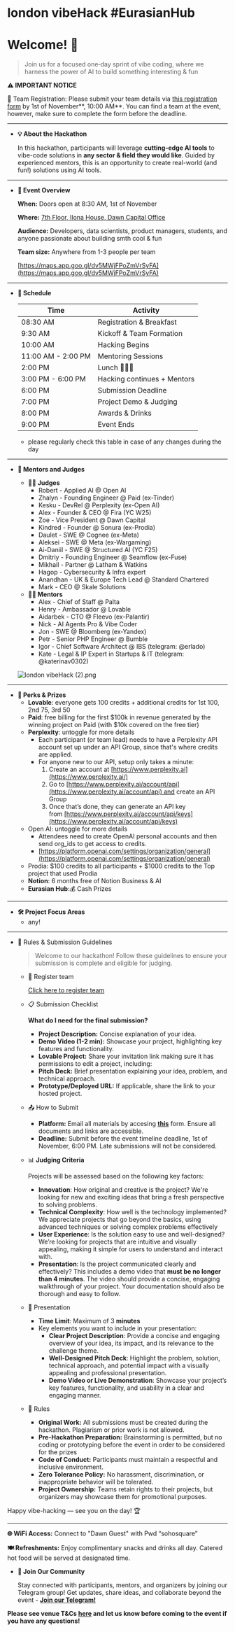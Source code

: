 # london vibeHack #EurasianHub

# Welcome! 🚀

> Join us for a focused one‑day sprint of vibe coding, where we harness the power of AI to build something interesting & fun
> 

**⚠️ IMPORTANT NOTICE**

📝 Team Registration: Please submit your team details via [this registration form](https://forms.gle/CZQ2Bay9Ts7EpmXJ9) by 1st of November**, 10:00 AM**. You can find a team at the event, however, make sure to complete the form before the deadline.

---

- **💡 About the Hackathon**
    
    In this hackathon, participants will leverage **cutting-edge AI tools** to vibe-code solutions in **any sector & field they would like**. Guided by experienced mentors, this is an opportunity to create real-world (and fun!) solutions using AI tools.
    

---

- **📝 Event Overview**
    
    **When:** Doors open at 8:30 AM, 1st of November
    
    **Where:** [7th Floor, Ilona House, Dawn Capital Office](https://maps.app.goo.gl/dv5MWjFPoZmVrSyFA) 
    
    **Audience:** Developers, data scientists, product managers, students, and anyone passionate about building smth cool & fun
    
    **Team size:** Anywhere from 1-3 people per team
    
    [https://maps.app.goo.gl/dv5MWjFPoZmVrSyFA](https://maps.app.goo.gl/dv5MWjFPoZmVrSyFA)
    

---

- **📅 Schedule**
    
    
    | **Time** | **Activity** |
    | --- | --- |
    | 08:30 AM | Registration & Breakfast |
    | 9:30 AM | Kickoff & Team Formation |
    | 10:00 AM | Hacking Begins |
    | 11:00 AM - 2:00 PM | Mentoring Sessions |
    | 2:00 PM | Lunch 🍛🍕🥤 |
    | 3:00 PM - 6:00 PM | Hacking continues + Mentors |
    | 6:00 PM | Submission Deadline |
    | 7:00 PM | Project Demo & Judging |
    | 8:00 PM | Awards & Drinks |
    | 9:00 PM | Event Ends |
    
    * please regularly check this table in case of any changes during the day
    

---

- **👥 Mentors and Judges**
    - **🧑‍⚖️ Judges**
        - Robert - Applied AI @ Open AI
        - Zhalyn - Founding Engineer @ Paid (ex-Tinder)
        - Kesku - DevRel @ Perplexity (ex-Open AI)
        - Alex - Founder & CEO @ Fira (YC W25)
        - Zoe -  Vice President @ Dawn Capital
        - Kindred - Founder @ Sonura (ex-Prodia)
        - Daulet - SWE @ Cognee (ex-Meta)
        - Aleksei - SWE @ Meta (ex-Wargaming)
        - Ai-Daniil - SWE @ Structured AI (YC F25)
        - Dmitriy - Founding Engineer @ Seamflow (ex-Fuse)
        - Mikhail - Partner @ Latham & Watkins
        - Hagop - Cybersecurity & Infra expert
        - Anandhan - UK & Europe Tech Lead @ Standard Chartered
        - Mark - CEO @ Skale Solutions
    - **👩‍🏫 Mentors**
        - Alex - Chief of Staff @ Palta
        - Henry - Ambassador @ Lovable
        - Aidarbek - CTO @ Fleevo (ex-Palantir)
        - Nick - AI Agents Pro & Vibe Coder
        - Jon - SWE @ Bloomberg (ex-Yandex)
        - Petr - Senior PHP Engineer @ Bumble
        - Igor - Chief Software Architect @ IBS (telegram: @erlado)
        - Kate - Legal & IP Expert in Startups & IT (telegram: @katerinav0302)
    
    ![london vibeHack (2).png](london%20vibeHack%20#EurasianHub%2028e4fc8c442a8060a5d4f4e6e9fa1092/london_vibeHack_(2).png)
    

---

- **🎁 Perks & Prizes**
    - **Lovable**: everyone gets 100 credits + additional credits for 1st 100, 2nd 75, 3rd 50
    - **Paid**: free billing for the first $100k in revenue generated by the winning project on Paid (with $10k covered on the free tier)
    - **Perplexity**: untoggle for more details
        - Each participant (or team lead) needs to have a Perplexity API account set up under an API Group, since that's where credits are applied.
        - For anyone new to our API, setup only takes a minute:
            1. Create an account at [https://www.perplexity.ai](https://www.perplexity.ai/)
            2. Go to [https://www.perplexity.ai/account/api](https://www.perplexity.ai/account/api) and create an API Group
            3. Once that’s done, they can generate an API key from [https://www.perplexity.ai/account/api/keys](https://www.perplexity.ai/account/api/keys)
    - Open AI:  untoggle for more details
        - Attendees need to create OpenAI personal accounts and then send org_ids to get  access to credits.
        - [https://platform.openai.com/settings/organization/general](https://platform.openai.com/settings/organization/general)
    - Prodia: $100 credits to all participants + $1000 credits to the Top project that used Prodia
    - **Notion**: 6 months free of Notion Business & AI
    - **Eurasian Hub**:💰 Cash Prizes

---

- **🛠️ Project Focus Areas**
    - any!

---

- 🚀 Rules & Submission Guidelines
    
    > Welcome to our hackathon! Follow these guidelines to ensure your submission is complete and eligible for judging.
    > 
    - 👥 Register team
        
        [Click here to register team](https://forms.gle/CZQ2Bay9Ts7EpmXJ9)
        
    - 📋 Submission Checklist
        
        **What do I need for the final submission?**
        
        - **Project Description:** Concise explanation of your idea.
        - **Demo Video (1-2 min):** Showcase your project, highlighting key features and functionality.
        - **Lovable Project:** Share your invitation link making sure it has permissions to edit a project, including:
        - **Pitch Deck:** Brief presentation explaining your idea, problem, and technical approach.
        - **Prototype/Deployed URL:** If applicable, share the link to your hosted project.
    - 📤 How to Submit
        - **Platform:** Email all materials by accesing [**this**](https://forms.gle/v6dQruxGMdRp2FGj7) form. Ensure all documents and links are accessible.
        - **Deadline:** Submit before the event timeline deadline, 1st of November, 6:00 PM. Late submissions will not be considered.
    - 📊 **Judging Criteria**
        
        Projects will be assessed based on the following key factors:
        
        - **Innovation**: How original and creative is the project? We're looking for new and exciting ideas that bring a fresh perspective to solving problems.
        - **Technical Complexity**: How well is the technology implemented? We appreciate projects that go beyond the basics, using advanced techniques or solving complex problems effectively
        - **User Experience**: Is the solution easy to use and well-designed? We’re looking for projects that are intuitive and visually appealing, making it simple for users to understand and interact with.
        - **Presentation**: Is the project communicated clearly and effectively? This includes a demo video that **must be no longer than 4 minutes**. The video should provide a concise, engaging walkthrough of your project. Your documentation should also be thorough and easy to follow.
    - 📣 Presentation
        - **Time Limit**: Maximum of 3 **minutes**
        - Key elements you want to include in your presentation:
            - **Clear Project Description**: Provide a concise and engaging overview of your idea, its impact, and its relevance to the challenge theme.
            - **Well-Designed Pitch Deck**: Highlight the problem, solution, technical approach, and potential impact with a visually appealing and professional presentation.
            - **Demo Video or Live Demonstration**: Showcase your project’s key features, functionality, and usability in a clear and engaging manner.
    - 📜 Rules
        - **Original Work:** All submissions must be created during the hackathon. Plagiarism or prior work is not allowed.
        - **Pre-Hackathon Preparation:** Brainstorming is permitted, but no coding or prototyping before the event in order to be considered for the prizes
        - **Code of Conduct:** Participants must maintain a respectful and inclusive environment.
        - **Zero Tolerance Policy:** No harassment, discrimination, or inappropriate behavior will be tolerated.
        - **Project Ownership:** Teams retain rights to their projects, but organizers may showcase them for promotional purposes.
            
            

Happy vibe-hacking — see you on the day! 🏆

---

**🌐 WiFi Access:** Connect to "Dawn Guest" with Pwd “sohosquare”

**🍽️ Refreshments:** Enjoy complimentary snacks and drinks all day. Catered hot food will be served at designated time.

- **📲 Join Our Community**
    
    Stay connected with participants, mentors, and organizers by joining our Telegram group! Get updates, share ideas, and collaborate beyond the event - [**Join our Telegram!**](https://t.me/+2T1WFDaBuHs5NjU8)
    

**Please see venue T&Cs [here](https://docs.google.com/document/d/1oGeWWjSMsa1c-sby-hLnfb2nT0vqAHoWP1DyiS7c2hQ/edit?usp=sharing) and let us know before coming to the event if you have any questions!**